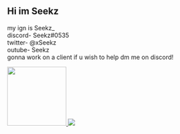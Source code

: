 ## Hi im Seekz
my ign is Seekz_<br>
discord- Seekz#0535<br>
twitter- @xSeekz<br>
outube- Seekz<br>
gonna work on a client if u wish to help dm me on discord!<br>

<a href="https://github.com/S33kz/github-readme-stats">
  <!-- Change the `github-readme-stats.anuraghazra1.vercel.app` to `github-readme-stats.vercel.app`  -->
  <img align="" height="137px" src="https://github-readme-stats.vercel.app/api?username=S33kz&hide_title=true&hide_border=true&show_icons=true&include_all_commits=true&line_height=21&bg_color=0,696969,696969,808080,808080&theme=graywhite"/>
  

  
  




<img src="https://media.discordapp.net/attachments/813341662545313832/813343404507267092/pokemon_pixel.gif">
